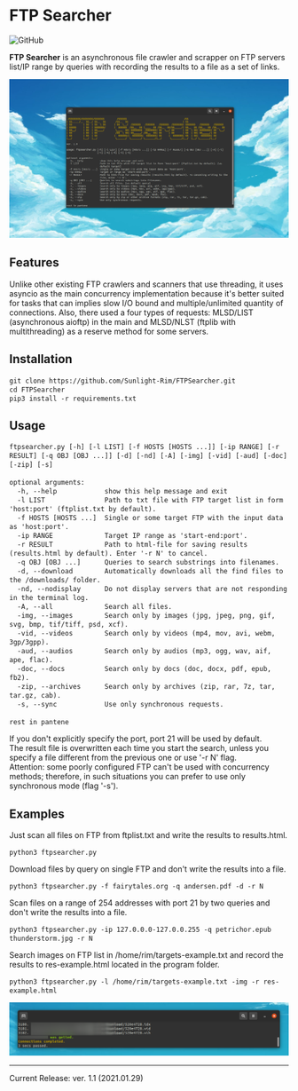 FTP Searcher
=========
![GitHub](https://img.shields.io/github/license/Sunlight-Rim/FTPSearcher?color=green)

**FTP Searcher** is an asynchronous file crawler and scrapper on FTP servers list/IP range by queries with recording the results to a file as a set of links.

![Terminal record](terminal.png)

Features
--------
Unlike other existing FTP crawlers and scanners that use threading, it uses asyncio as the main concurrency implementation because it's better suited for tasks that can implies slow I/O bound and multiple/unlimited quantity of connections. Also, there used a four types of requests: MLSD/LIST (asynchronous aioftp) in the main and MLSD/NLST (ftplib with multithreading) as a reserve method for some servers.

Installation
--------

```
git clone https://github.com/Sunlight-Rim/FTPSearcher.git
cd FTPSearcher
pip3 install -r requirements.txt
```

Usage
--------

```
ftpsearcher.py [-h] [-l LIST] [-f HOSTS [HOSTS ...]] [-ip RANGE] [-r RESULT] [-q OBJ [OBJ ...]] [-d] [-nd] [-A] [-img] [-vid] [-aud] [-doc] [-zip] [-s]

optional arguments:
  -h, --help            show this help message and exit
  -l LIST               Path to txt file with FTP target list in form 'host:port' (ftplist.txt by default).
  -f HOSTS [HOSTS ...]  Single or some target FTP with the input data as 'host:port'.
  -ip RANGE             Target IP range as 'start-end:port'.
  -r RESULT             Path to html-file for saving results (results.html by default). Enter '-r N' to cancel.
  -q OBJ [OBJ ...]      Queries to search substrings into filenames.
  -d, --download        Automatically downloads all the find files to the /downloads/ folder.
  -nd, --nodisplay      Do not display servers that are not responding in the terminal log.
  -A, --all             Search all files.
  -img, --images        Search only by images (jpg, jpeg, png, gif, svg, bmp, tif/tiff, psd, xcf).
  -vid, --videos        Search only by videos (mp4, mov, avi, webm, 3gp/3gpp).
  -aud, --audios        Search only by audios (mp3, ogg, wav, aif, ape, flac).
  -doc, --docs          Search only by docs (doc, docx, pdf, epub, fb2).
  -zip, --archives      Search only by archives (zip, rar, 7z, tar, tar.gz, cab).
  -s, --sync            Use only synchronous requests.

rest in pantene
```

If you don't explicitly specify the port, port 21 will be used by default.\
The result file is overwritten each time you start the search, unless you specify a file different from the previous one or use '-r N' flag.\
Attention: some poorly configured FTP can't be used with concurrency methods; therefore, in such situations you can prefer to use only synchronous mode (flag '-s').

Examples
--------
Just scan all files on FTP from ftplist.txt and write the results to results.html.
```
python3 ftpsearcher.py
```

Download files by query on single FTP and don't write the results into a file.
```
python3 ftpsearcher.py -f fairytales.org -q andersen.pdf -d -r N
```

Scan files on a range of 254 addresses with port 21 by two queries and don't write the results into a file.
```
python3 ftpsearcher.py -ip 127.0.0.0-127.0.0.255 -q petrichor.epub thunderstorm.jpg -r N
```

Search images on FTP list in /home/rim/targets-example.txt and record the results to res-example.html located in the program folder.
```
python3 ftpsearcher.py -l /home/rim/targets-example.txt -img -r res-example.html
```

![speed](seconds.png)

--------

Current Release: ver. 1.1 (2021.01.29)
